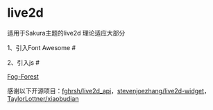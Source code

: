 # live2d
适用于Sakura主题的live2d
理论适应大部分

1、引入Font Awesome
#<link rel="stylesheet" href="https://cdn.jsdelivr.net/npm/font-awesome/css/font-awesome.min.css">

2、引入js
#<script src="https://cdn.jsdelivr.net/gh/zxy678/live2d/live2d_load/autoload.js"></script>


[Fog-Forest](https://github.com/Fog-Forest/)

感谢以下开源项目：[fghrsh/live2d_api](https://github.com/fghrsh/live2d_api)，[stevenjoezhang/live2d-widget](https://github.com/stevenjoezhang/live2d-widget)，[TaylorLottner/xiaobudian](https://github.com/TaylorLottner/xiaobudian)
